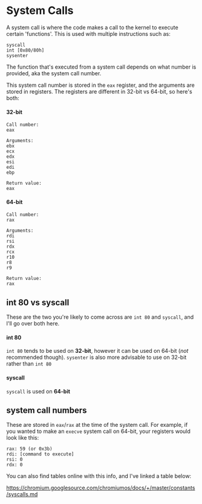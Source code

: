 # System Calls

A system call is where the code makes a call to the kernel to execute certain 'functions'. This is used with multiple instructions such as:
```
syscall
int [0x80/80h]
sysenter
```

The function that's executed from a system call depends on what number is provided, aka the system call number.

This system call number is stored in the `eax` register, and the arguments are stored in registers. The registers are different in 32-bit vs 64-bit, so here's both:

#### 32-bit
```
Call number:
eax

Arguments:
ebx
ecx
edx
esi
edi
ebp

Return value:
eax
```

#### 64-bit
```
Call number:
rax

Arguments:
rdi
rsi
rdx
rcx
r10
r8
r9

Return value:
rax
```

## int 80 vs syscall

These are the two you're likely to come across are `int 80` and `syscall`, and I'll go over both here.

#### int 80

`int 80` tends to be used on **32-bit**, however it can be used on 64-bit (*not* recommended though). `sysenter` is also more advisable to use on 32-bit rather than `int 80`

#### syscall

`syscall` is used on **64-bit**

## system call numbers

These are stored in `eax`/`rax` at the time of the system call. For example, if you wanted to make an `execve` system call on 64-bit, your registers would look like this:
```
rax: 59 (or 0x3b)
rdi: [command to execute]
rsi: 0
rdx: 0
```

You can also find tables online with this info, and I've linked a table below:

https://chromium.googlesource.com/chromiumos/docs/+/master/constants/syscalls.md
